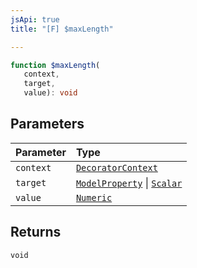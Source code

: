 ```yaml
---
jsApi: true
title: "[F] $maxLength"

---
```

```ts
function $maxLength(
   context, 
   target, 
   value): void
```

## Parameters

| Parameter | Type |
| :------ | :------ |
| `context` | [`DecoratorContext`](../interfaces/DecoratorContext.md) |
| `target` | [`ModelProperty`](../interfaces/ModelProperty.md) \| [`Scalar`](../interfaces/Scalar.md) |
| `value` | [`Numeric`](../interfaces/Numeric.md) |

## Returns

`void`
